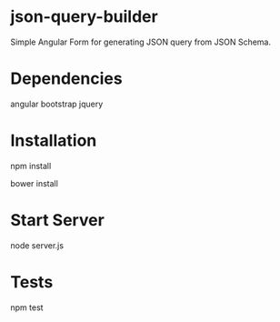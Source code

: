 # json-query-builder
Simple Angular Form for generating JSON query from JSON Schema.

# Dependencies
angular
bootstrap
jquery

# Installation

npm install

bower install

# Start Server

node server.js

# Tests

npm test
